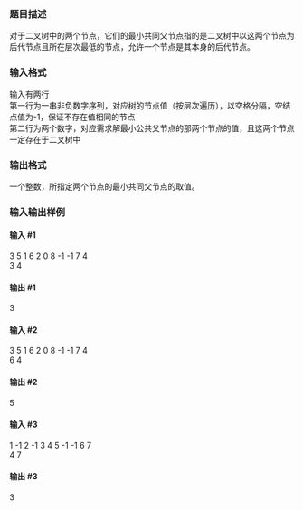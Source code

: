### 题目描述
对于二叉树中的两个节点，它们的最小共同父节点指的是二叉树中以这两个节点为后代节点且所在层次最低的节点，允许一个节点是其本身的后代节点。

### 输入格式
输入有两行  
第一行为一串非负数字序列，对应树的节点值（按层次遍历），以空格分隔，空结点值为-1，保证不存在值相同的节点  
第二行为两个数字，对应需求解最小公共父节点的那两个节点的值，且这两个节点一定存在于二叉树中

### 输出格式
一个整数，所指定两个节点的最小共同父节点的取值。

### 输入输出样例
#### 输入 #1
3 5 1 6 2 0 8 -1 -1 7 4  
3 4
#### 输出 #1
3

#### 输入 #2
3 5 1 6 2 0 8 -1 -1 7 4  
6 4
#### 输出 #2
5

#### 输入 #3
1 -1 2 -1 3 4 5 -1 -1 6 7  
4 7
#### 输出 #3
3
